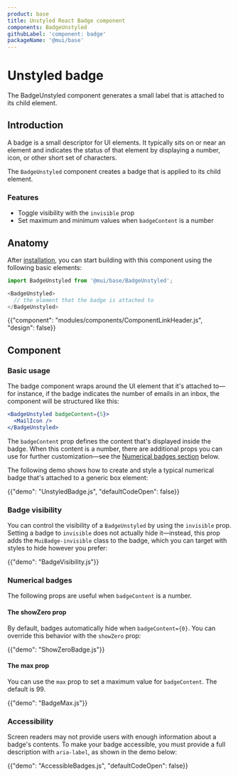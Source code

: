 ```yaml
---
product: base
title: Unstyled React Badge component
components: BadgeUnstyled
githubLabel: 'component: badge'
packageName: '@mui/base'
---
```


# Unstyled badge

<p class="description">The BadgeUnstyled component generates a small label that is attached to its child element.</p>

## Introduction

A badge is a small descriptor for UI elements.
It typically sits on or near an element and indicates the status of that element by displaying a number, icon, or other short set of characters.

The `BadgeUnstyled` component creates a badge that is applied to its child element.

### Features

- Toggle visibility with the `invisible` prop
- Set maximum and minimum values when `badgeContent` is a number

## Anatomy

After [installation](/base/getting-started/installation/), you can start building with this component using the following basic elements:

```js
import BadgeUnstyled from '@mui/base/BadgeUnstyled';

<BadgeUnstyled>
  // the element that the badge is attached to
</BadgeUnstyled>
```

{{"component": "modules/components/ComponentLinkHeader.js", "design": false}}

## Component

### Basic usage

The badge component wraps around the UI element that it's attached to—for instance, if the badge indicates the number of emails in an inbox, the component will be structured like this:

```jsx
<BadgeUnstyled badgeContent={5}>
  <MailIcon />
</BadgeUnstyled>
```

The `badgeContent` prop defines the content that's displayed inside the badge.
When this content is a number, there are additional props you can use for further customization—see the [Numerical badges section](#numerical-badges) below.

The following demo shows how to create and style a typical numerical badge that's attached to a generic box element:

{{"demo": "UnstyledBadge.js", "defaultCodeOpen": false}}

### Badge visibility

You can control the visibility of a `BadgeUnstyled` by using the `invisible` prop.
Setting a badge to `invisible` does not actually hide it—instead, this prop adds the `MuiBadge-invisible` class to the badge, which you can target with styles to hide however you prefer:

{{"demo": "BadgeVisibility.js"}}

### Numerical badges

The following props are useful when `badgeContent` is a number.

#### The showZero prop

By default, badges automatically hide when `badgeContent={0}`.
You can override this behavior with the `showZero` prop:

{{"demo": "ShowZeroBadge.js"}}

#### The max prop

You can use the `max` prop to set a maximum value for `badgeContent`.
The default is 99.

{{"demo": "BadgeMax.js"}}

### Accessibility

Screen readers may not provide users with enough information about a badge's contents.
To make your badge accessible, you must provide a full description with `aria-label`, as shown in the demo below:

{{"demo": "AccessibleBadges.js", "defaultCodeOpen": false}}
